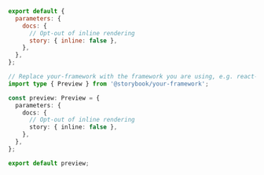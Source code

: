 ```js filename=".storybook/preview.js" renderer="common" language="js"
export default {
  parameters: {
    docs: {
      // Opt-out of inline rendering
      story: { inline: false },
    },
  },
};
```

```ts filename=".storybook/preview.ts" renderer="common" language="ts"
// Replace your-framework with the framework you are using, e.g. react-vite, nextjs, vue3-vite, etc.
import type { Preview } from '@storybook/your-framework';

const preview: Preview = {
  parameters: {
    docs: {
      // Opt-out of inline rendering
      story: { inline: false },
    },
  },
};

export default preview;
```
